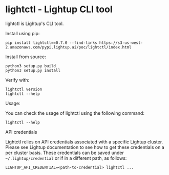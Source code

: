 # lightctl - Lightup CLI tool 

lightctl is Lightup's CLI tool.

Install using pip:
```
pip install lightctl==0.7.0 --find-links https://s3-us-west-2.amazonaws.com/pypi.lightup.ai/poc/lightctl/index.html
```

Install from source:

```
python3 setup.py build
python3 setup.py install
```

Verify with:

```
lightctl version
lightctl --help
```

Usage:

You can check the usage of lightctl using the following command: 

```lightctl --help```

API credentials

Lightctl relies on API credentials associated with a specific Lightup cluster. Please see Lightup documentation to see how to get these credentials on a per cluster basis. These credentials can be saved under `~/.lightup/credential` or if in a different path, as follows:

```LIGHTUP_API_CREDENTIAL=<path-to-credential> lightctl ...```
